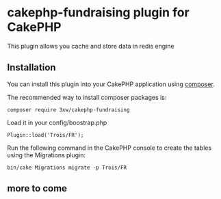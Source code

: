 # cakephp-fundraising plugin for CakePHP
This plugin allows you cache and store data in redis engine

## Installation

You can install this plugin into your CakePHP application using [composer](http://getcomposer.org).

The recommended way to install composer packages is:

	composer require 3xw/cakephp-fundraising

Load it in your config/boostrap.php

	Plugin::load('Trois/FR');

Run the following command in the CakePHP console to create the tables using the Migrations plugin:

	bin/cake Migrations migrate -p Trois/FR

## more to come
